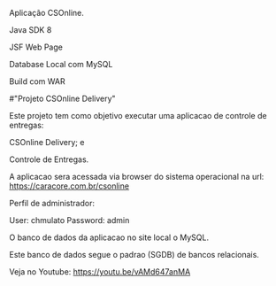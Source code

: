 Aplicação CSOnline.

Java SDK 8

JSF Web Page

Database Local com MySQL

Build com WAR

#"Projeto CSOnline Delivery"

Este projeto tem como objetivo executar uma aplicacao de controle de entregas:

CSOnline Delivery; e

Controle de Entregas.

A aplicacao sera acessada via browser do sistema operacional na url: https://caracore.com.br/csonline

Perfil de administrador:

User:       chmulato
Password:   admin

O banco de dados da aplicacao no site local o MySQL.

Este banco de dados segue o padrao (SGDB) de bancos relacionais.

Veja no Youtube: https://youtu.be/vAMd647anMA
